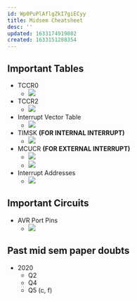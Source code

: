 ```yaml
---
id: Wp0PuPlAflgZkI7giECyy
title: Midsem Cheatsheet
desc: ''
updated: 1633174919802
created: 1633151288354
---
```


## Important Tables
* TCCR0
    * ![](/assets/images/2021-10-02-15-26-06.png)
* TCCR2
    * ![](/assets/images/2021-10-02-15-28-48.png)
* Interrupt Vector Table
    * ![](/assets/images/2021-10-02-15-34-36.png)
* TIMSK **(FOR INTERNAL INTERRUPT)**
    * ![](/assets/images/2021-10-02-15-32-09.png)
* MCUCR **(FOR EXTERNAL INTERRUPT)**
    * ![](/assets/images/2021-10-02-15-30-39.png)
    * ![](/assets/images/2021-10-02-15-30-58.png)
* Interrupt Addresses
    * ![](/assets/images/2021-10-02-15-32-50.png)

## Important Circuits
* AVR Port Pins
    * ![](/assets/images/2021-10-02-16-46-14.png)


## Past mid sem paper doubts
* 2020
    * Q2
    * Q4
    * Q5 (c, f)